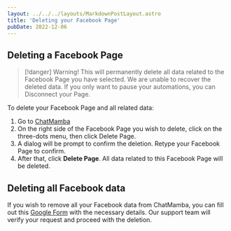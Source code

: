 ```yaml
---
layout: ../../../layouts/MarkdownPostLayout.astro
title: 'Deleting your Facebook Page'
pubDate: 2022-12-06
---
```


## Deleting a Facebook Page

>[!danger]
> Warning! This will permanently delete all data related to the Facebook Page you have selected. We are unable to recover the deleted data. If you only want to pause your automations, you can Disconnect your Page.

To delete your Facebook Page and all related data:

1. Go to [ChatMamba](https://chatmamba.com/fb-pages)
2. On the right side of the Facebook Page you wish to delete, click on the three-dots menu, then click Delete Page.
3. A dialog will be prompt to confirm the deletion. Retype your Facebook Page to confirm.
4. After that, click **Delete Page**. All data related to this Facebook Page will be deleted.

## Deleting all Facebook data

If you wish to remove all your Facebook data from ChatMamba, you can fill out this [Google Form](https://docs.google.com/forms/d/1FetaF77VUGzMist78VcjdHnBlmrR3kPkBF5Pvis1FHE) with the necessary details. Our support team will verify your request and proceed with the deletion.
